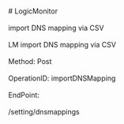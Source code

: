 <br>#     LogicMonitor</br>
<br>import DNS mapping via CSV</br>
<br>LM import DNS mapping via CSV</br>
<br>Method: Post</br>
<br>OperationID: importDNSMapping</br>
<br>EndPoint:</br>
<br>/setting/dnsmappings</br>

